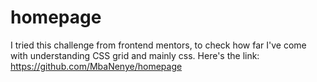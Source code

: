 # homepage
I tried this challenge from frontend mentors, to check how far I've come with understanding CSS grid and mainly css. 
Here's  the link: https://github.com/MbaNenye/homepage
